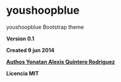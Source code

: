 youshoopblue
============

youshoopblue Bootstrap theme 



**Version 0.1**

**Created 9 jun 2014**

**[Authos Yonatan Alexis Quintero Rodriguez](http://yonaxtics.hol.es/app-youshoop/php/)**

**Licencia MIT**

